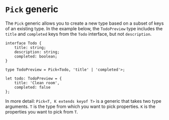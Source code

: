 # `Pick` generic

The `Pick` generic allows you to create a new type based on a subset of keys of an existing type. In the example below,
the `TodoPreview` type includes the `title` and `completed` keys from the `Todo` interface, but not `description`.

```
interface Todo {
    title: string;
    description: string;
    completed: boolean;
}

type TodoPreview = Pick<Todo, 'title' | 'completed'>;

let todo: TodoPreview = {
    title: 'Clean room',
    completed: false
};
```

In more detail: `Pick<T, K extends keyof T>` is a generic that takes two type arguments. `T` is the type from which you want
to pick properties. `K` is the properties you want to pick from `T`.
